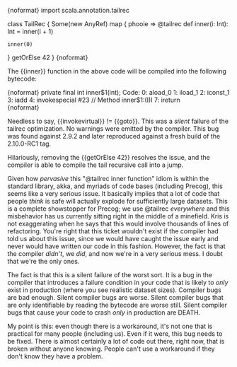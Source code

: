 {noformat}
import scala.annotation.tailrec

class TailRec {
  Some(new AnyRef) map { phooie =>
    @tailrec
    def inner(i: Int): Int =
      inner(i + 1)
    
    inner(0)
  } getOrElse 42
}
{noformat}

The {{inner}} function in the above code will be compiled into the following bytecode:

{noformat}
  private final int inner$1(int);
    Code:
       0: aload_0       
       1: iload_1       
       2: iconst_1      
       3: iadd          
       4: invokespecial #23                 // Method inner$1:(I)I
       7: ireturn  
{noformat}

Needless to say, {{invokevirtual}} != {{goto}}.  This was a _silent_ failure of the tailrec optimization.  No warnings were emitted by the compiler.  This bug was found against 2.9.2 and later reproduced against a fresh build of the 2.10.0-RC1 tag.

Hilariously, removing the {{getOrElse 42}} resolves the issue, and the compiler is able to compile the tail recursive call into a jump.

Given how _pervasive_ this "@tailrec inner function" idiom is within the standard library, akka, and myriads of code bases (including Precog), this seems like a very serious issue.  It basically implies that a lot of code that people _think_ is safe will actually explode for sufficiently large datasets.
This is a complete showstopper for Precog; we use @tailrec *everywhere* and this misbehavior has us currently sitting right in the middle of a minefield.
Kris is not exaggerating when he says that this would involve thousands of lines of refactoring.  You're right that this ticket wouldn't exist if the compiler had told us about this issue, since we would have caught the issue early and never would have written our code in this fashion.  However, the fact is that the compiler _didn't_, we _did_, and now we're in a very serious mess.  I doubt that we're the only ones.

The fact is that this is a silent failure of the worst sort.  It is a bug in the compiler that introduces a failure condition in your code that is likely to _only_ exist in production (where you see realistic dataset sizes).  Compiler bugs are bad enough.  Silent compiler bugs are worse.  Silent compiler bugs that are only identifiable by reading the bytecode are worse still.  Silent compiler bugs that cause your code to crash _only_ in production are DEATH.

My point is this: even though there is a workaround, it's not one that is practical for many people (including us).  Even if it were, this bug needs to be fixed.  There is almost certainly a lot of code out there, right now, that is broken without anyone knowing.  People can't use a workaround if they don't know they have a problem.
